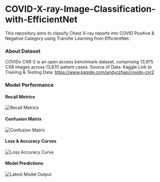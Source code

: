 # COVID-X-ray-Image-Classification-with-EfficientNet

This repository aims to classify Chest X-ray reports into COVID Positive & Negative Category using Transfer Learning from EfficientNet. 
### About Dataset
COVIDx CXR-2 is an open access benchmark dataset, comprising 13,975 CXR images across 13,870 patient cases. 
Source of Data: Kaggle
Link to Training & Testing Data: https://www.kaggle.com/andyczhao/covidx-cxr2

### Model Performance
#### Recall Metrics

![Recall Metrics](https://user-images.githubusercontent.com/47745543/119654283-e93c5c00-be45-11eb-905d-1fd7c888e74f.JPG) 


#### Confusion Matrix
![Confusion Matrix](https://user-images.githubusercontent.com/47745543/119641173-ff8eeb80-be36-11eb-8c21-aeeb02edc7cb.JPG)


#### Loss & Accuracy Curves
![Loss   Accuracy Curve](https://user-images.githubusercontent.com/47745543/119641450-4aa8fe80-be37-11eb-8ee4-f9bc69c4c706.JPG)


#### Model Predictions
![Latest Model Output](https://user-images.githubusercontent.com/47745543/119654249-dd509a00-be45-11eb-9b2b-6968576904cc.JPG)  

